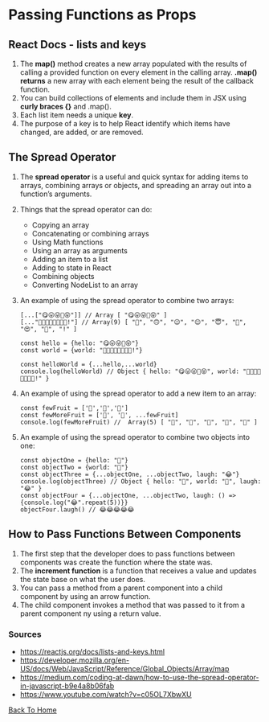# Passing Functions as Props

## React Docs - lists and keys

1. The **map()** method creates a new array populated with the results of calling a provided function on every element in the calling array. **.map() returns** a new array with each element being the result of the callback function.
2. You can build collections of elements and include them in JSX using **curly braces {}** and .map().
3. Each list item needs a unique **key**.
4. The purpose of a key is to help React identify which items have changed, are added, or are removed.

## The Spread Operator

1. The **spread operator** is a useful and quick syntax for adding items to arrays, combining arrays or objects, and spreading an array out into a function’s arguments.
2. Things that the spread operator can do:

    - Copying an array
    - Concatenating or combining arrays
    - Using Math functions
    - Using an array as arguments
    - Adding an item to a list
    - Adding to state in React
    - Combining objects
    - Converting NodeList to an array
3. An example of using the spread operator to combine two arrays:

    ```React
    [...["😋😛😜🤪😝"]] // Array [ "😋😛😜🤪😝" ]
    [..."🙂🙃😉😊😇🥰😍🤩!"] // Array(9) [ "🙂", "🙃", "😉", "😊", "😇", "🥰", "😍", "🤩", "!" ]

    const hello = {hello: "😋😛😜🤪😝"}
    const world = {world: "🙂🙃😉😊😇🥰😍🤩!"}

    const helloWorld = {...hello,...world}
    console.log(helloWorld) // Object { hello: "😋😛😜🤪😝", world: "🙂🙃😉😊😇🥰😍🤩!" }
    ```

4. An example of using the spread operator to add a new item to an array:

    ```React
    const fewFruit = ['🍏','🍊','🍌']
    const fewMoreFruit = ['🍉', '🍍', ...fewFruit]
    console.log(fewMoreFruit) //  Array(5) [ "🍉", "🍍", "🍏", "🍊", "🍌" ]
    ```

5. An example of using the spread operator to combine two objects into one:

    ```React
    const objectOne = {hello: "🤪"}
    const objectTwo = {world: "🐻"}
    const objectThree = {...objectOne, ...objectTwo, laugh: "😂"}
    console.log(objectThree) // Object { hello: "🤪", world: "🐻", laugh: "😂" }
    const objectFour = {...objectOne, ...objectTwo, laugh: () => {console.log("😂".repeat(5))}}
    objectFour.laugh() // 😂😂😂😂😂
    ```

## How to Pass Functions Between Components

1. The first step that the developer does to pass functions between components was create the function where the state was.
2. The **increment function** is a function that receives a value and updates the state base on what the user does.
3. You can pass a method from a parent component into a child component by using an arrow function.
4. The child component invokes a method that was passed to it from a parent component ny using a return value.

### Sources

- <https://reactjs.org/docs/lists-and-keys.html>
- <https://developer.mozilla.org/en-US/docs/Web/JavaScript/Reference/Global_Objects/Array/map>
- <https://medium.com/coding-at-dawn/how-to-use-the-spread-operator-in-javascript-b9e4a8b06fab>
- <https://www.youtube.com/watch?v=c05OL7XbwXU>

[Back To Home](../README.md)
